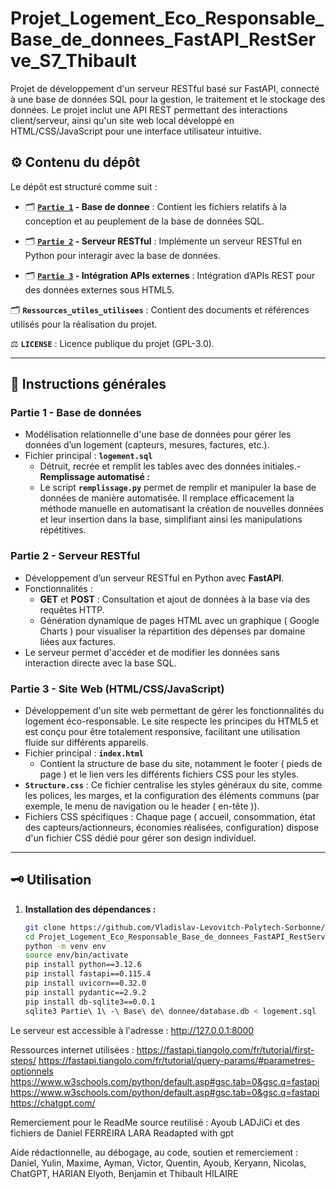 # Projet_Logement_Eco_Responsable_Base_de_donnees_FastAPI_RestServe_S7_Thibault

Projet de développement d'un serveur RESTful basé sur FastAPI, connecté à une base de données SQL pour la gestion, le traitement et le stockage des données. Le projet inclut une API REST permettant des interactions client/serveur, ainsi qu'un site web local développé en HTML/CSS/JavaScript pour une interface utilisateur intuitive.

## ⚙️​ Contenu du dépôt

Le dépôt est structuré comme suit :

+ 🗂️​ **[`Partie 1`](https://github.com/Vladislav-Levovitch-Polytech-Sorbonne/Projet_Logement_Eco_Responsable_Base_de_donnees_FastAPI_RestServe_S7_Thibault/tree/main/Partie%201%20-%20Base%20de%20donnee) - Base de donnee** : Contient les fichiers relatifs à la conception et au peuplement de la base de données SQL.

+ 🗂️​ **[`Partie 2`](https://github.com/Vladislav-Levovitch-Polytech-Sorbonne/Projet_Logement_Eco_Responsable_Base_de_donnees_FastAPI_RestServe_S7_Thibault/tree/main/Partie%202%20-%20Serveur%20RESTful) - Serveur RESTful** : Implémente un serveur RESTful en Python pour interagir avec la base de données.

+ 🗂️​ **[`Partie 3`](https://github.com/Vladislav-Levovitch-Polytech-Sorbonne/Projet_Logement_Eco_Responsable_Base_de_donnees_FastAPI_RestServe_S7_Thibault/tree/main/Partie%203%20-%20HTML%20CSS%20Javascript) - Intégration APIs externes** : Intégration d’APIs REST pour des données externes sous HTML5.

🗂️​ **`Ressources_utiles_utilisees`** : Contient des documents et références utilisés pour la réalisation du projet.

⚖️​ **`LICENSE`** : Licence publique du projet (GPL-3.0).

---

## 🎯 Instructions générales

### Partie 1 - Base de données
- Modélisation relationnelle d'une base de données pour gérer les données d’un logement (capteurs, mesures, factures, etc.).
- Fichier principal : **`logement.sql`**
  - Détruit, recrée et remplit les tables avec des données initiales.- 
**Remplissage automatisé :**
  - Le script **`remplissage.py`** permet de remplir et manipuler la base de données de manière automatisée. Il remplace efficacement la méthode manuelle en automatisant la création de nouvelles données et leur insertion dans la base, simplifiant ainsi les manipulations répétitives.

### Partie 2 - Serveur RESTful
- Développement d’un serveur RESTful en Python avec **FastAPI**.
- Fonctionnalités :
  - **GET** et **POST** : Consultation et ajout de données à la base via des requêtes HTTP.
  - Génération dynamique de pages HTML avec un graphique ( Google Charts ) pour visualiser la répartition des dépenses par domaine liées aux factures.
- Le serveur permet d'accéder et de modifier les données sans interaction directe avec la base SQL.

### Partie 3 - Site Web (HTML/CSS/JavaScript)
- Développement d'un site web permettant de gérer les fonctionnalités du logement éco-responsable. Le site respecte les principes du HTML5 et est conçu pour être totalement responsive, facilitant une utilisation fluide sur différents appareils.
- Fichier principal : **`index.html`**
  - Contient la structure de base du site, notamment le footer ( pieds de page ) et le lien vers les différents fichiers CSS pour les styles.
- **`Structure.css`** : Ce fichier centralise les styles généraux du site, comme les polices, les marges, et la configuration des éléments communs (par exemple, le menu de navigation ou le header ( en-tête )).
- Fichiers CSS spécifiques : Chaque page ( accueil, consommation, état des capteurs/actionneurs, économies réalisées, configuration) dispose d'un fichier CSS dédié pour gérer son design individuel.
---

## 🗝️​ Utilisation

1. **Installation des dépendances :**
    ```bash
    git clone https://github.com/Vladislav-Levovitch-Polytech-Sorbonne/Projet_Logement_Eco_Responsable_Base_de_donnees_FastAPI_RestServe_S7_Thibault.git
    cd Projet_Logement_Eco_Responsable_Base_de_donnees_FastAPI_RestServe_S7_Thibault
    python -m venv env
    source env/bin/activate
    pip install python==3.12.6
    pip install fastapi==0.115.4
    pip install uvicorn==0.32.0
    pip install pydantic==2.9.2
    pip install db-sqlite3==0.0.1
    sqlite3 Partie\ 1\ -\ Base\ de\ donnee/database.db < logement.sql

Le serveur est accessible à l'adresse : http://127.0.0.1:8000

Ressources internet utilisées :
https://fastapi.tiangolo.com/fr/tutorial/first-steps/
https://fastapi.tiangolo.com/fr/tutorial/query-params/#parametres-optionnels
https://www.w3schools.com/python/default.asp#gsc.tab=0&gsc.q=fastapi
https://www.w3schools.com/python/default.asp#gsc.tab=0&gsc.q=fastapi
https://chatgpt.com/

Remerciement pour le ReadMe source reutilisé : Ayoub LADJiCi et des fichiers de Daniel FERREIRA LARA 
Readapted with gpt

Aide rédactionnelle, au débogage, au code, soutien et remerciement : Daniel, Yulin, Maxime, Ayman, Victor, Quentin, Ayoub, Keryann, Nicolas, ChatGPT, HARIAN Elyoth, Benjamin et Thibault HILAIRE